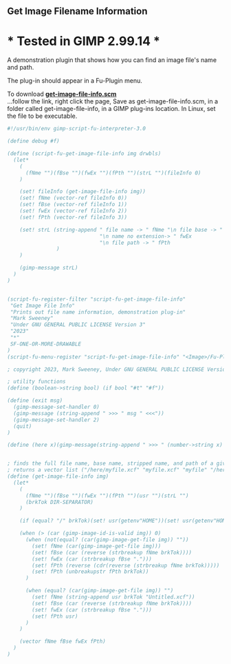 ## Get Image Filename Information

# * Tested in GIMP 2.99.14 *

A demonstration plugin that shows how you can find an image file's name and path.
  
The plug-in should appear in a Fu-Plugin menu.  
  
To download [**get-image-file-info.scm**](https://raw.githubusercontent.com/script-fu/script-fu.github.io/main/plug-ins/get-image-file-info/get-image-file-info.scm)  
...follow the link, right click the page, Save as get-image-file-info.scm, in a folder called get-image-file-info, in a GIMP plug-ins location.  In Linux, set the file to be executable.
   

<!-- include-plugin "get-image-file-info" -->
```scheme
#!/usr/bin/env gimp-script-fu-interpreter-3.0

(define debug #f)

(define (script-fu-get-image-file-info img drwbls)
  (let*
    (
      (fNme "")(fBse "")(fwEx "")(fPth "")(strL "")(fileInfo 0)
    )

    (set! fileInfo (get-image-file-info img))
    (set! fNme (vector-ref fileInfo 0))
    (set! fBse (vector-ref fileInfo 1))
    (set! fwEx (vector-ref fileInfo 2))
    (set! fPth (vector-ref fileInfo 3))

    (set! strL (string-append " file name -> " fNme "\n file base -> " fBse
                              "\n name no extension-> " fwEx 
                              "\n file path -> " fPth
                )
    )

    (gimp-message strL)
  )
)


(script-fu-register-filter "script-fu-get-image-file-info"
 "Get Image File Info"
 "Prints out file name information, demonstration plug-in"
 "Mark Sweeney"
 "Under GNU GENERAL PUBLIC LICENSE Version 3"
 "2023"
 "*"
 SF-ONE-OR-MORE-DRAWABLE
)
(script-fu-menu-register "script-fu-get-image-file-info" "<Image>/Fu-Plugin")

; copyright 2023, Mark Sweeney, Under GNU GENERAL PUBLIC LICENSE Version 3

; utility functions
(define (boolean->string bool) (if bool "#t" "#f"))

(define (exit msg)
  (gimp-message-set-handler 0)
  (gimp-message (string-append " >>> " msg " <<<"))
  (gimp-message-set-handler 2)
  (quit)
)

(define (here x)(gimp-message(string-append " >>> " (number->string x) " <<<")))


; finds the full file name, base name, stripped name, and path of a given image
; returns a vector list ("/here/myfile.xcf" "myfile.xcf" "myfile" "/here")
(define (get-image-file-info img)
  (let*
    (
      (fNme "")(fBse "")(fwEx "")(fPth "")(usr "")(strL "")
      (brkTok DIR-SEPARATOR)
    )

    (if (equal? "/" brkTok)(set! usr(getenv"HOME"))(set! usr(getenv"HOMEPATH")))

    (when (> (car (gimp-image-id-is-valid img)) 0)
      (when (not(equal? (car(gimp-image-get-file img)) ""))
        (set! fNme (car(gimp-image-get-file img)))
        (set! fBse (car (reverse (strbreakup fNme brkTok))))
        (set! fwEx (car (strbreakup fBse ".")))
        (set! fPth (reverse (cdr(reverse (strbreakup fNme brkTok)))))
        (set! fPth (unbreakupstr fPth brkTok))
      )

      (when (equal? (car(gimp-image-get-file img)) "")
        (set! fNme (string-append usr brkTok "Untitled.xcf"))
        (set! fBse (car (reverse (strbreakup fNme brkTok))))
        (set! fwEx (car (strbreakup fBse ".")))
        (set! fPth usr)
      )
    )

    (vector fNme fBse fwEx fPth)
  )
)

```
